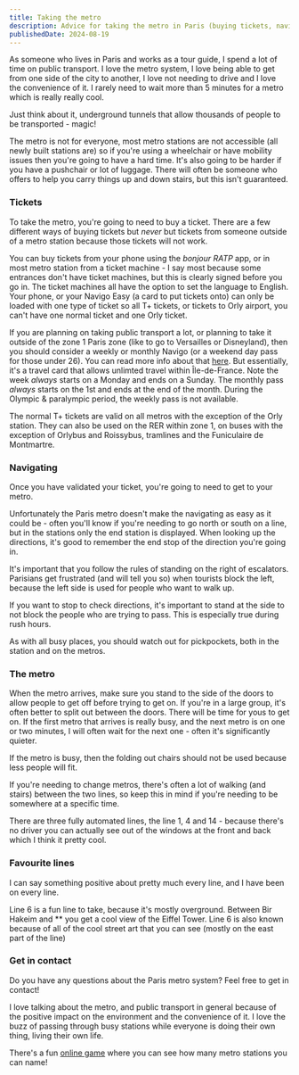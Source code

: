 ```yaml
---
title: Taking the metro
description: Advice for taking the metro in Paris (buying tickets, navigating etc)
publishedDate: 2024-08-19
---
```


As someone who lives in Paris and works as a tour guide, I spend a lot of time on public transport. I love the metro system, I love being able to get from one side of the city to another, I love not needing to drive and I love the convenience of it. I rarely need to wait more than 5 minutes for a metro which is really really cool.

Just think about it, underground tunnels that allow thousands of people to be transported - magic!

The metro is not for everyone, most metro stations are not accessible (all newly built stations are) so if you're using a wheelchair or have mobility issues then you're going to have a hard time. It's also going to be harder if you have a pushchair or lot of luggage. There will often be someone who offers to help you carry things up and down stairs, but this isn't guaranteed.

### Tickets

To take the metro, you're going to need to buy a ticket. There are a few different ways of buying tickets but _never_ but tickets from someone outside of a metro station because those tickets will not work.

You can buy tickets from your phone using the _bonjour RATP_ app, or in most metro station from a ticket machine - I say most because some entrances don't have ticket machines, but this is clearly signed before you go in. The ticket machines all have the option to set the language to English. Your phone, or your Navigo Easy (a card to put tickets onto) can only be loaded with one type of ticket so all T+ tickets, or tickets to Orly airport, you can't have one normal ticket and one Orly ticket.

If you are planning on taking public transport a lot, or planning to take it outside of the zone 1 Paris zone (like to go to Versailles or Disneyland), then you should consider a weekly or monthly Navigo (or a weekend day pass for those under 26). You can read more info about that [here](https://abisummers.com/articles/navigo/). But essentially, it's a travel card that allows unlimted travel within Île-de-France. Note the week _always_ starts on a Monday and ends on a Sunday. The monthly pass _always_ starts on the 1st and ends at the end of the month. During the Olympic & paralympic period, the weekly pass is not available.

The normal T+ tickets are valid on all metros with the exception of the Orly station. They can also be used on the RER within zone 1, on buses with the exception of Orlybus and Roissybus, tramlines and the Funiculaire de Montmartre.

### Navigating

Once you have validated your ticket, you're going to need to get to your metro.

Unfortunately the Paris metro doesn't make the navigating as easy as it could be - often you'll know if you're needing to go north or south on a line, but in the stations only the end station is displayed. When looking up the directions, it's good to remember the end stop of the direction you're going in.

It's important that you follow the rules of standing on the right of escalators. Parisians get frustrated (and will tell you so) when tourists block the left, because the left side is used for people who want to walk up.

If you want to stop to check directions, it's important to stand at the side to not block the people who are trying to pass. This is especially true during rush hours.

As with all busy places, you should watch out for pickpockets, both in the station and on the metros.

### The metro

When the metro arrives, make sure you stand to the side of the doors to allow people to get off before trying to get on. If you're in a large group, it's often better to split out between the doors. There will be time for yous to get on. If the first metro that arrives is really busy, and the next metro is on one or two minutes, I will often wait for the next one - often it's significantly quieter.

If the metro is busy, then the folding out chairs should not be used because less people will fit.

If you're needing to change metros, there's often a lot of walking (and stairs) between the two lines, so keep this in mind if you're needing to be somewhere at a specific time.

There are three fully automated lines, the line 1, 4 and 14 - because there's no driver you can actually see out of the windows at the front and back which I think it pretty cool.

### Favourite lines

I can say something positive about pretty much every line, and I have been on every line.

Line 6 is a fun line to take, because it's mostly overground. Between Bir Hakeim and \*\* you get a cool view of the Eiffel Tower. Line 6 is also known because of all of the cool street art that you can see (mostly on the east part of the line)

### Get in contact

Do you have any questions about the Paris metro system? Feel free to get in contact!

I love talking about the metro, and public transport in general because of the positive impact on the environment and the convenience of it. I love the buzz of passing through busy stations while everyone is doing their own thing, living their own life.

There's a fun [online game](https://memory.pour.paris) where you can see how many metro stations you can name!
